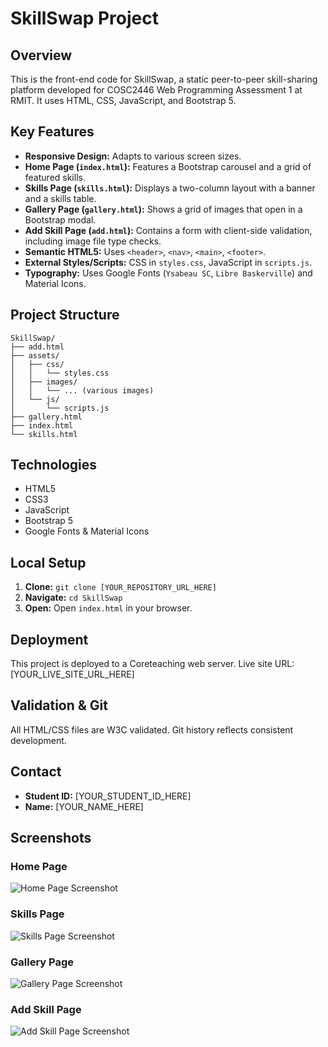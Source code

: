 # SkillSwap Project

## Overview

This is the front-end code for SkillSwap, a static peer-to-peer skill-sharing platform developed for COSC2446 Web Programming Assessment 1 at RMIT. It uses HTML, CSS, JavaScript, and Bootstrap 5.

## Key Features

-   **Responsive Design:** Adapts to various screen sizes.
-   **Home Page (`index.html`):** Features a Bootstrap carousel and a grid of featured skills.
-   **Skills Page (`skills.html`):** Displays a two-column layout with a banner and a skills table.
-   **Gallery Page (`gallery.html`):** Shows a grid of images that open in a Bootstrap modal.
-   **Add Skill Page (`add.html`):** Contains a form with client-side validation, including image file type checks.
-   **Semantic HTML5:** Uses `<header>`, `<nav>`, `<main>`, `<footer>`.
-   **External Styles/Scripts:** CSS in `styles.css`, JavaScript in `scripts.js`.
-   **Typography:** Uses Google Fonts (`Ysabeau SC`, `Libre Baskerville`) and Material Icons.

## Project Structure

```
SkillSwap/
├── add.html
├── assets/
│   ├── css/
│   │   └── styles.css
│   ├── images/
│   │   └── ... (various images)
│   └── js/
│       └── scripts.js
├── gallery.html
├── index.html
└── skills.html
```

## Technologies

-   HTML5
-   CSS3
-   JavaScript
-   Bootstrap 5
-   Google Fonts & Material Icons

## Local Setup

1.  **Clone:** `git clone [YOUR_REPOSITORY_URL_HERE]`
2.  **Navigate:** `cd SkillSwap`
3.  **Open:** Open `index.html` in your browser.

## Deployment

This project is deployed to a Coreteaching web server. Live site URL: [YOUR_LIVE_SITE_URL_HERE]

## Validation & Git

All HTML/CSS files are W3C validated. Git history reflects consistent development.

## Contact

-   **Student ID:** [YOUR_STUDENT_ID_HERE]
-   **Name:** [YOUR_NAME_HERE]




## Screenshots

### Home Page

![Home Page Screenshot](skillswap/assets/images/screenshots/home.png)

### Skills Page

![Skills Page Screenshot](skillswap/assets/images/screenshots/skills.png)

### Gallery Page

![Gallery Page Screenshot](skillswap/assets/images/screenshots/gallery.png)

### Add Skill Page

![Add Skill Page Screenshot](skillswap/assets/images/screenshots/add_skill.png)


